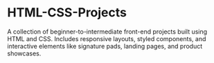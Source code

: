 # HTML-CSS-Projects
A collection of beginner-to-intermediate front-end projects built using HTML and CSS. Includes responsive layouts, styled components, and interactive elements like signature pads, landing pages, and product showcases.
